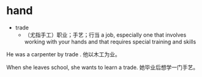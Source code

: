 # hand

- trade
  - （尤指手工）职业；手艺；行当 a job, especially one that involves working with your hands and that requires special training and skills

He was a carpenter by trade .
他以木工为业。

When she leaves school, she wants to learn a trade.
她毕业后想学一门手艺。




